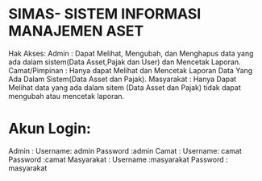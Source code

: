 # SIMAS- SISTEM INFORMASI MANAJEMEN ASET
Hak Akses:
Admin : Dapat Melihat, Mengubah, dan Menghapus data yang ada dalam sistem(Data Asset,Pajak dan User) dan Mencetak Laporan.
Camat/Pimpinan : Hanya dapat Melihat dan Mencetak Laporan Data Yang Ada Dalam Sistem(Data Asset dan Pajak).
Masyarakat : Hanya Dapat  Melihat data yang ada dalam sitem (Data Asset dan Pajak) tidak dapat mengubah atau mencetak laporan.

# Akun Login:
 Admin : Username: admin Password :admin
 Camat : Username: camat Password :camat
 Masyarakat : Username :masyarakat Password : masyarakat
